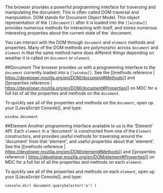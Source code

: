 The browser provides a powerful programming interface for traversing and manipulating the document. This is often called DOM traversal and manipulation. DOM stands for Document Object Model. This object representation of the `[[document]]` after it is loaded into the `[[window]]` provides numerous methods for interacting with itself, and stores numerous interesting properties about the current state of the `document. 

You can interact with the DOM through `document` and `element` methods and properties. Many of the DOM methods are polymorphic across `document` and `element` in that the same method name does different things depending on weather it is called on `document` or `element`.


##Document
The browser provides us with a programming interface to the `document` currently loaded into a `[[window]]`. See the [[methods reference | https://developer.mozilla.org/en/DOM/document#Methods]] and [[properties reference | https://developer.mozilla.org/en/DOM/document#Properties]] on MDC for a full list of all the properties and methods on the `document`.

To quickly see all of the properties and methods on the `document`, open up your [[JavaScript Console]], and type:

    window.document


##Element
Another programming interface available to us is the 'Element' API. Each `element` in a 'document' is constructed from one of the `Element` constructors, and provides useful methods for traversing around the 'document' from that 'element', and useful properties about that 'element'. See the [[methods reference | https://developer.mozilla.org/en/DOM/element#Methods]] and [[properties reference | https://developer.mozilla.org/en/DOM/element#Properties]] on MDC for a full list of all the properties and methods on each `element`.

To quickly see all of the properties and methods on each `element`, open up your [[JavaScript Console]], and type:

    console.dir( document.querySelector('a') )


